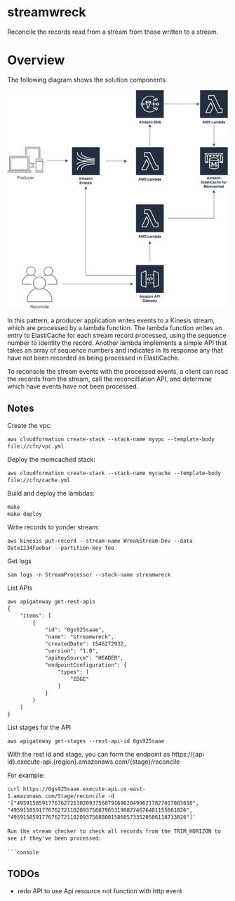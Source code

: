 # streamwreck

Reconcile the records read from a stream from those written to a stream.

# Overview

The following diagram shows the solution components.

![](./Components.png)

In this pattern, a producer application writes events to a Kinesis stream, which are processed by a lambda function. The lambda function writes an entry to ElastiCache for each stream record processed, using the sequence number to identity the record. Another lambda implements a simple API that takes an array of sequence numbers and indicates in its response any that have not been recorded as being processed in ElastiCache.

To reconsole the stream events with the processed events, a client can read the records from the stream, call the reconcilliation API, and determine which have events have not been processed.

## Notes

Create the vpc: 

```console
aws cloudformation create-stack --stack-name myvpc --template-body file://cfn/vpc.yml
```

Deploy the memcached stack:

```console
aws cloudformation create-stack --stack-name mycache --template-body file://cfn/cache.yml
```

Build and deploy the lambdas:

```console
make
make deploy
```

Write records to yonder stream:

```console
aws kinesis put-record --stream-name WreakStream-Dev --data Data1234Foobar --partition-key foo
```

Get logs

```console
sam logs -n StreamProcessor --stack-name streamwreck
```

List APIs

```console
aws apigateway get-rest-apis
{
    "items": [
        {
            "id": "0gs925saae",
            "name": "streamwreck",
            "createdDate": 1546272932,
            "version": "1.0",
            "apiKeySource": "HEADER",
            "endpointConfiguration": {
                "types": [
                    "EDGE"
                ]
            }
        }
    ]
}
```

List stages for the API

```console
aws apigateway get-stages --rest-api-id 0gs925saae
```

With the rest id and stage, you can form the endpoint as https://{api id}.execute-api.{region}.amazonaws.com/{stage}/reconcile

For example:

```console
curl https://0gs925saae.execute-api.us-east-1.amazonaws.com/Stage/reconcile -d '["49591585917767627211020937568791696204996217827017883650", "49591585917767627211020937568796531908274676481155661826", "49591585917767627211020937568800158685733520506118733826"]'

Run the stream checker to check all records from the TRIM_HORIZON to see if they've been processed:

```console

```

## TODOs

* redo API to use Api resource not function with http event